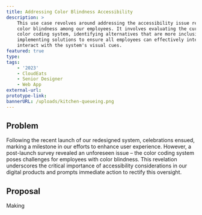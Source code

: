 ```yaml
---
title: Addressing Color Blindness Accessibility
description: >
    This use case revolves around addressing the accessibility issue related to
    color blindness among our employees. It involves evaluating the current
    color coding system, identifying alternatives that are more inclusive, and
    implementing solutions to ensure all employees can effectively interpret and
    interact with the system's visual cues.
featured: true
type:
tags:
    - '2023'
    - CloudEats
    - Senior Designer
    - Web App
external-url:
prototype-link:
bannerURL: /uploads/kitchen-queueing.png
---
```

## Problem

Following the recent launch of our redesigned system, celebrations ensued, marking a milestone in our efforts to enhance user experience. However, a post-launch survey revealed an unforeseen issue – the color coding system poses challenges for employees with color blindness. This revelation underscores the critical importance of accessibility considerations in our digital products and prompts immediate action to rectify this oversight.

## Proposal

Making&nbsp;